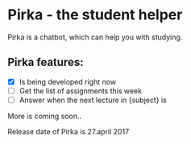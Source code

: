 # Pirka - the student helper

Pirka is a chatbot, which can help you with studying.

## Pirka features:
- [X] Is being developed right now
- [ ] Get the list of assignments this week
- [ ] Answer when the next lecture in {subject} is 

More is coming soon..

Release date of Pirka is 27.april 2017

